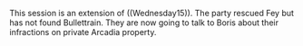 This session is an extension of ((Wednesday15)). The party rescued Fey but has not found Bullettrain. They are now going to talk to Boris about their infractions on private Arcadia property.

